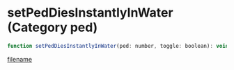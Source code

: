 # setPedDiesInstantlyInWater (Category ped)

```js
function setPedDiesInstantlyInWater(ped: number, toggle: boolean): void
```

[filename](setPedDiesInstantlyInWater_m.md ':include')